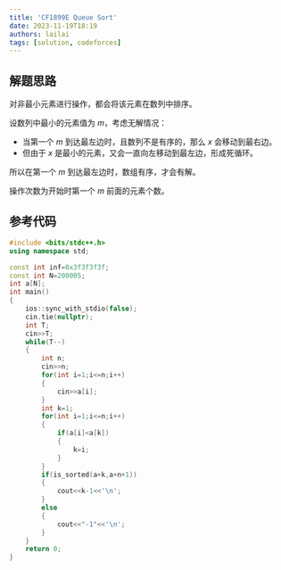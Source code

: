 ```yaml
---
title: 'CF1899E Queue Sort'
date: 2023-11-19T18:19
authors: lailai
tags: [solution, codeforces]
---
```


<Solution pid="CF1899E" aid="v9fc631r" />

<!-- truncate -->

## 解题思路

对非最小元素进行操作，都会将该元素在数列中排序。

设数列中最小的元素值为 $m$，考虑无解情况：

- 当第一个 $m$ 到达最左边时，且数列不是有序的，那么 $x$ 会移动到最右边。
- 但由于 $x$ 是最小的元素，又会一直向左移动到最左边，形成死循环。

所以在第一个 $m$ 到达最左边时，数组有序，才会有解。

操作次数为开始时第一个 $m$ 前面的元素个数。

## 参考代码

```cpp
#include <bits/stdc++.h>
using namespace std;

const int inf=0x3f3f3f3f;
const int N=200005;
int a[N];
int main()
{
	ios::sync_with_stdio(false);
	cin.tie(nullptr);
	int T;
	cin>>T;
	while(T--)
	{
		int n;
		cin>>n;
		for(int i=1;i<=n;i++)
		{
			cin>>a[i];
		}
		int k=1;
		for(int i=1;i<=n;i++)
		{
			if(a[i]<a[k])
			{
				k=i;
			}
		}
		if(is_sorted(a+k,a+n+1))
		{
			cout<<k-1<<'\n';
		}
		else
		{
			cout<<"-1"<<'\n';
		}
	}
	return 0;
}
```
